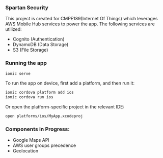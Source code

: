  ### Spartan Security 
  
  This project is created for CMPE189(Internet Of Things) which leverages AWS Mobile Hub services to power the app. The
  following services are utilized:

<ul>
  <li>Cognito (Authentication)</li>
  <li>DynamoDB (Data Storage)</li>
  <li>S3 (File Storage)</li>
</ul>
  
### Running the app

```bash
ionic serve
```

To run the app on device, first add a platform, and then run it:

```bash
ionic cordova platform add ios
ionic cordova run ios
```

Or open the platform-specific project in the relevant IDE:

```bash
open platforms/ios/MyApp.xcodeproj
```

### Components in Progress:

<ul>
  <li>Google Maps API</li>
  <li>AWS user groups precedence</li>
  <li>Geolocation</li>
</ul>
